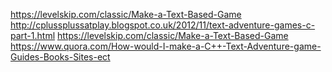 https://levelskip.com/classic/Make-a-Text-Based-Game
http://cplussplussatplay.blogspot.co.uk/2012/11/text-adventure-games-c-part-1.html
https://levelskip.com/classic/Make-a-Text-Based-Game
https://www.quora.com/How-would-I-make-a-C++-Text-Adventure-game-Guides-Books-Sites-ect

